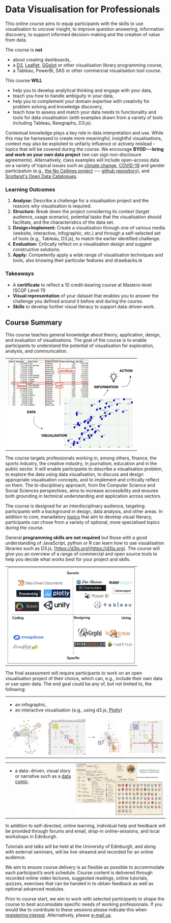 # Data Visualisation for Professionals

This online course aims to equip participants with the skills to use visualisation to uncover insight, to improve question answering, information discovery, to support informed decision-making and the creation of value from data.

The course is **not** 
* about creating dashboards,
* a [D3](https://d3js.org), [Leaflet](https://leafletjs.com), [GGplot](https://ggplot2.tidyverse.org) or other visualisation library programming course,
* a Tableau, PowerBI, SAS or other commercial visualisation tool course.

This course **WILL**
* help you to develop analytical thinking and engage with your data,
* teach you how to handle ambiguity in your data,
* help you to complement your domain expertise with creativity for problem solving and knowledge discovery,
* teach how to assess and match your data needs to functionality and tools for data visualisation (with examples drawn from a variety of tools including Tableau, Rawgraphs, D3.js).


Contextual knowledge plays a key role in data interpretation and use. While this may be harnessed to create more meaningful, insightful visualisations, context may also be exploited to unfairly influence or actively mislead - topics that will be covered during the course. We encourage **BYOD---bring and work on your own data project** (we can sign non-disclosure agreements). Alternatively, class examples will include open-access data on a variety of topical issues such as [climate change](https://climateknowledgeportal.worldbank.org), [COVID-19](https://github.com/CSSEGISandData/COVID-19) and gender participation (e.g., [the No Ceilings project](http://www.noceilings.org/about) --- [github repository](https://github.com/fathominfo/noceilings-data)), and [Scotland's Open Data Catalogues](http://okfnscot.github.io/open-data-scotland).

### Learning Outcomes
1. **Analyse:** Describe a challenge for a visualisation project and the reasons why visualisation is required. 
2. **Structure:** Break down the project considering its context (target audience, usage scenario), potential tasks that the visualisation should facilitate, and the characteristics of the data set.
3. **Design+Implement:** Create a visualisation through one of various media (website, interactive, infographic, etc.) and through a self-selected set of tools (e.g., Tableau, D3.js), to match the earlier identified challenge.
4. **Evaluation:** Critically reflect on a visualisation design and suggest constructive solutions. 
5. **Apply:** Competently apply a wide range of visualisation techniques and tools, also knowing their particular features and drawbacks.le

### Takeaways 
* A **certificate** to reflect a 10 credit-bearing course at Masters-level (SCQF Level 11)
* **Visual representation** of your dataset that enables you to answer the challenge you defined around it before and during the course.
* **Skills** to develop further visual literacy to support data-driven work.

## Course Summary

This course teaches general knowledge about theory, application, design, and evaluation of visualisations. The goal of the course is to enable participants to understand the potential of visualisation for exploration, analysis, and communication.  
<table>
  <tr>
    <td style = "width:400px;" align="center" >
      <img src="images/data_to_vis_to_action.png" alt = "data to visualisation to information to action" />
    </td>
  </tr>
</table>

The course targets professionals working in, among others, finance, the sports industry, the creative industry, in journalism, education and in the public sector. It will enable participants to describe a visualisation problem, to explore the data using data visualisation, to discuss and design appropriate visualisation concepts, and to implement and critically reflect on them. The bi-disciplinary approach, from the Computer Science and Social Sciences perspectives, aims to increase accessibility and ensures both grounding in technical understanding and application across sectors.  

The course is designed for an interdisciplinary audience, targeting participants with a background in design, data analysis, and other areas. In addition to core, manadatory [topics](./content.html) that aim to develop visual literacy, participants can chose from a variety of optional, more specialised topics during the course.

General __programming skills are not required__ but those with a good understanding of JavaScript, python or R can learn how to use visualisation libraries such as D3.js, [https://d3js.org](https://d3js.org). The course will give you an overview of a range of commercial and open source tools to help you decide what works best for your project and skills.  
<table>
  <tr>
    <td style = "width:400px;" align="center" >
      <img src="images/tools_bcg_matrix.png" alt = "annotated tool selection" />
    </td>
  </tr>
</table>

The final assessment will require participants to work on an open visualisation project of their choice, which can, e.g., include their own data or use open data. The end goal could be any of, but not limited to, the following: 

<table>
  <tr>
    <td style="vertical-align:top;">
      <ul>
        <li>an infographic, </li>
        <li>an interactive visualisation (e.g., using d3.js, <a href="https://plot.ly">Plotly</a>) </li>
      </ul>
    </td>
  </tr><tr>
    <td style="vertical-align:top;"><img src="images/interactivity.png" alt = "interactivity - coupled networks &amp; matrices" /></td>
  </tr>
</table>
<table>
  <tr>
    <td style = "vertical-align:top;width:200px;">
      <ul>
        <li>a data-driven, visual story or narrative such as a <a href="http://datacomics.net">data comic</a>.</li>
      </ul>
    </td>
    <td style="vertical-align:top"><img src="images/visual_storytelling.png" alt = "data storytelling using sketches" /></td>
  </tr>
</table>


In addition to self-directed, online learning, individual help and feedback will be provided through forums and email, drop-in online-sessions, and local workshops in Edinburgh. 

Tutorials and talks will be held at the University of Edinburgh, and along with external seminars, will be live-streamd and recorded for an online audience. 

We aim to ensure course delivery is as flexible as possible to accommodate each participant’s work schedule. Course content is delivered through recorded online video lectures, suggested readings, online tutorials, quizzes, exercises that can be handed in to obtain feedback as well as optional advanced modules.

Prior to course start, we aim to work with selected participants to shape the course to best accomodate specific needs of working professionals. If you would like to contribute to these sessions please indicate this when [registering interest](https://www.ed.ac.uk/bayes/about-us/our-work/education/workforce-development/courses/data-visualisation/register-your-interest).
Alternatively, please <!-- fill in a brief questionnaire and provide an --> <a href="mailto:datavisonline@gmail.com">e-mail us</a>.
